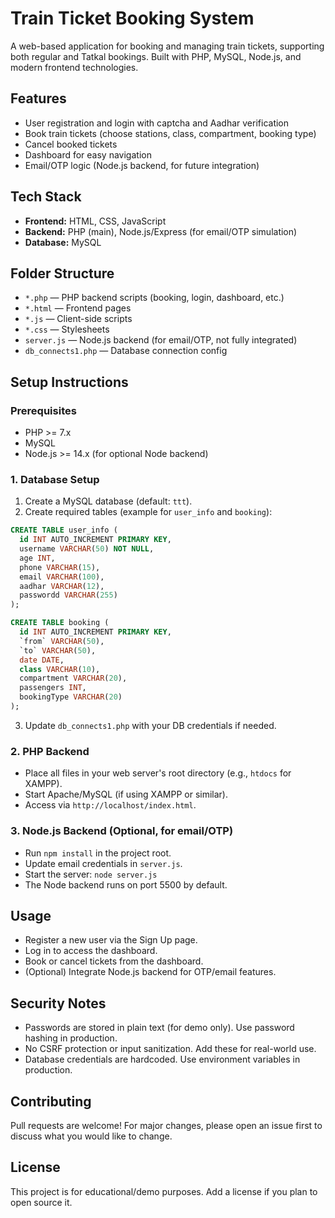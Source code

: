 # Train Ticket Booking System

A web-based application for booking and managing train tickets, supporting both regular and Tatkal bookings. Built with PHP, MySQL, Node.js, and modern frontend technologies.

## Features
- User registration and login with captcha and Aadhar verification
- Book train tickets (choose stations, class, compartment, booking type)
- Cancel booked tickets
- Dashboard for easy navigation
- Email/OTP logic (Node.js backend, for future integration)

## Tech Stack
- **Frontend:** HTML, CSS, JavaScript
- **Backend:** PHP (main), Node.js/Express (for email/OTP simulation)
- **Database:** MySQL

## Folder Structure
- `*.php` — PHP backend scripts (booking, login, dashboard, etc.)
- `*.html` — Frontend pages
- `*.js` — Client-side scripts
- `*.css` — Stylesheets
- `server.js` — Node.js backend (for email/OTP, not fully integrated)
- `db_connects1.php` — Database connection config

## Setup Instructions

### Prerequisites
- PHP >= 7.x
- MySQL
- Node.js >= 14.x (for optional Node backend)

### 1. Database Setup
1. Create a MySQL database (default: `ttt`).
2. Create required tables (example for `user_info` and `booking`):

```sql
CREATE TABLE user_info (
  id INT AUTO_INCREMENT PRIMARY KEY,
  username VARCHAR(50) NOT NULL,
  age INT,
  phone VARCHAR(15),
  email VARCHAR(100),
  aadhar VARCHAR(12),
  passwordd VARCHAR(255)
);

CREATE TABLE booking (
  id INT AUTO_INCREMENT PRIMARY KEY,
  `from` VARCHAR(50),
  `to` VARCHAR(50),
  date DATE,
  class VARCHAR(10),
  compartment VARCHAR(20),
  passengers INT,
  bookingType VARCHAR(20)
);
```

3. Update `db_connects1.php` with your DB credentials if needed.

### 2. PHP Backend
- Place all files in your web server's root directory (e.g., `htdocs` for XAMPP).
- Start Apache/MySQL (if using XAMPP or similar).
- Access via `http://localhost/index.html`.

### 3. Node.js Backend (Optional, for email/OTP)
- Run `npm install` in the project root.
- Update email credentials in `server.js`.
- Start the server: `node server.js`
- The Node backend runs on port 5500 by default.

## Usage
- Register a new user via the Sign Up page.
- Log in to access the dashboard.
- Book or cancel tickets from the dashboard.
- (Optional) Integrate Node.js backend for OTP/email features.

## Security Notes
- Passwords are stored in plain text (for demo only). Use password hashing in production.
- No CSRF protection or input sanitization. Add these for real-world use.
- Database credentials are hardcoded. Use environment variables in production.

## Contributing
Pull requests are welcome! For major changes, please open an issue first to discuss what you would like to change.

## License
This project is for educational/demo purposes. Add a license if you plan to open source it.